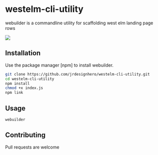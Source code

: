 # westelm-cli-utility
webuilder is a commandline utility for scaffolding west elm landing page rows

![](https://i.imgur.com/8JKESHE.gif)

## Installation

Use the package manager [npm] to install webuilder.

```bash
git clone https://github.com/jrdesignhero/westelm-cli-utility.git
cd westelm-cli-utility
npm install
chmod +x index.js
npm link
```

## Usage

```bash
webuilder
```

## Contributing
Pull requests are welcome
